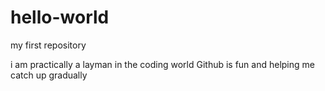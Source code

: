 # hello-world
my first repository

i am practically a layman in the coding world
Github is fun and helping me catch up gradually
